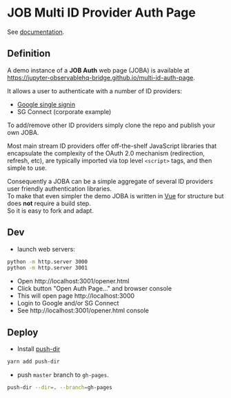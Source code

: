 # JOB Multi ID Provider Auth Page

See [documentation](TBD).

## Definition

A demo instance of a **JOB Auth** web page (JOBA) is available at https://jupyter-observablehq-bridge.github.io/multi-id-auth-page.

It allows a user to authenticate with a number of ID providers:

- [Google single signin](https://developers.google.com/identity/sign-in/web/sign-in)
- SG Connect (corporate example)

To add/remove other ID providers simply clone the repo and publish your own JOBA.

Most main stream ID providers offer off-the-shelf JavaScript libraries that encapsulate the complexity of the OAuth 2.0 mechanism (redirection, refresh, etc), are typically imported via top level `<script>` tags, and then simple to use.

Consequently a JOBA can be a simple aggregate of several ID providers user friendly authentication libraries.  
To make that even simpler the demo JOBA is written in [Vue](https://vuejs.org/) for structure but does **not** require a build step.  
So it is easy to fork and adapt.

## Dev

- launch web servers:

```bash
python -m http.server 3000
python -m http.server 3001
```

- Open http://localhost:3001/opener.html
- Click button "Open Auth Page..." and browser console
- This will open page http://localhost:3000
- Login to Google and/or SG Connect
- See http://localhost:3001/opener.html console

## Deploy

- Install [push-dir](https://www.npmjs.com/package/push-dir)

```bash
yarn add push-dir
```

- push `master` branch to `gh-pages`.

```bash
push-dir --dir=. --branch=gh-pages
```
